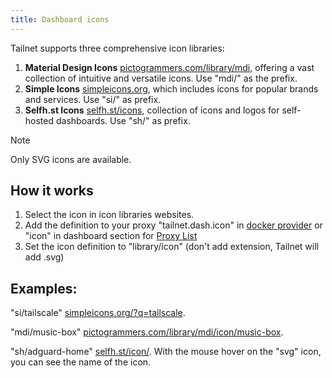 ```yaml
---
title: Dashboard icons
---
```


Tailnet supports three comprehensive icon libraries:

1. **Material Design Icons** [pictogrammers.com/library/mdi](https://pictogrammers.com/library/mdi/),
offering a vast collection of intuitive and versatile icons. Use "mdi/" as the prefix.
2. **Simple Icons** [simpleicons.org](https://simpleicons.org), which includes
icons for popular brands and services. Use "si/" as prefix.
3. **Selfh.st Icons** [selfh.st/icons](https://selfh.st/icons/),
collection of icons and logos for self-hosted dashboards. Use "sh/" as prefix.

>[!NOTE]
> Only SVG icons are available.

## How it works

1. Select the icon in icon libraries websites.
2. Add the definition to your proxy "tailnet.dash.icon" in [docker provider](/docs/docker/#tailnetdashicon)
or "icon" in dashboard section for [Proxy List](/docs/list/#proxy-list-file-options)
3. Set the icon definition to "library/icon"
(don't add extension, Tailnet will add .svg)

## Examples:

"si/tailscale" [simpleicons.org/?q=tailscale](https://simpleicons.org/?q=tailscale).

"mdi/music-box" [pictogrammers.com/library/mdi/icon/music-box](https://pictogrammers.com/library/mdi/icon/music-box/).

"sh/adguard-home" [selfh.st/icon/](https://selfh.st/icons/). With the mouse
hover on the "svg" icon, you can see the name of the icon.
